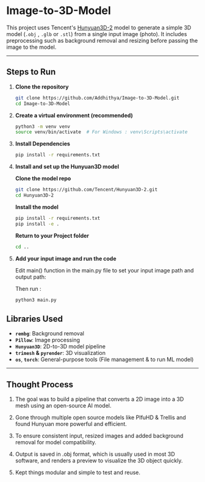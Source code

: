 # Image-to-3D-Model

This project uses Tencent's [Hunyuan3D-2](https://github.com/Tencent/Hunyuan3D-2) model to generate a simple 3D model (`.obj` , `.glb` or `.stl`) from a single input image (photo). It includes preprocessing such as background removal and resizing before passing the image to the model.

---

## Steps to Run

1. **Clone the repository**
   ```bash
   git clone https://github.com/Addhithya/Image-to-3D-Model.git
   cd Image-to-3D-Model

2. **Create a virtual environment (recommended)**
   ```bash
   python3 -m venv venv
   source venv/bin/activate  # For Windows : venv\Scripts\activate 

3. **Install Dependencies**
   ```bash
   pip install -r requirements.txt

4. **Install and set up the Hunyuan3D model**
   
   **Clone the model repo**
   ```bash
   git clone https://github.com/Tencent/Hunyuan3D-2.git
   cd Hunyuan3D-2
   ```
   **Install the model**
   ```bash
   pip install -r requirements.txt
   pip install -e .
   ```
   **Return to your Project folder**
   ```bash
   cd ..

5. **Add your input image and run the code**

   Edit main() function in the main.py file to set your input image path and output path:

   Then run :
   ```bash
   python3 main.py

## Libraries Used

- **`rembg`**: Background removal
- **`Pillow`**: Image processing
- **`Hunyuan3D`**: 2D-to-3D model pipeline
- **`trimesh` & `pyrender`**: 3D visualization
- **`os`**, **`torch`**: General-purpose tools (File management & to run ML model)

---

## Thought Process


1. The goal was to build a pipeline that converts a 2D image into a 3D mesh using an open-source AI model.

2. Gone through multiple open source models like PIfuHD & Trellis and found Hunyuan more powerful and efficient.

3. To ensure consistent input, resized images and added background removal for model compatibility.

4. Output is saved in .obj format, which is usually used in most 3D software, and renders a preview to visualize the 3D object quickly.
   
5. Kept things modular and simple to test and reuse.

